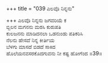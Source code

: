 +++
title = "039 ಎಲವೊ ನಿನ್ನನು"

+++
ಎಲವೊ ನಿನ್ನನು ಜಗವರಿಯೆ ಕ   
ಬ್ಬಿಲನ ಮಗನನು ಮರಸಿ ಕುರುಪತಿ   
ಕುಲಜನನು ಮಾಡಿದನಲಾ ಒಡನುಂಡು ಪತಿಕರಿಸಿ   
ನೆಲನು ಹೇಸದೆ ನಿನ್ನ ಕೀರ್ತಿಯ    
ಬೆಳಗು ಮಾಸದೆ ಬಿಡದೆ ಸಾಕಿದ   
ಹೊಲೆಯನವಸರಕೊದಗುವನು ನೀ ಕಷ್ಟ ಹೋಗೆಂದ      ॥39॥